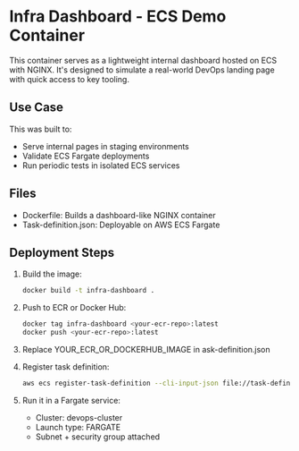 ﻿# Infra Dashboard - ECS Demo Container

This container serves as a lightweight internal dashboard hosted on ECS with NGINX. It's designed to simulate a real-world DevOps landing page with quick access to key tooling.

## Use Case

This was built to:
- Serve internal pages in staging environments
- Validate ECS Fargate deployments
- Run periodic tests in isolated ECS services

## Files

- Dockerfile: Builds a dashboard-like NGINX container
- 	Task-definition.json: Deployable on AWS ECS Fargate

## Deployment Steps

1. Build the image:
   ```bash
   docker build -t infra-dashboard .
   ```

2. Push to ECR or Docker Hub:
   ```bash
   docker tag infra-dashboard <your-ecr-repo>:latest
   docker push <your-ecr-repo>:latest
   ```

3. Replace YOUR_ECR_OR_DOCKERHUB_IMAGE in 	ask-definition.json

4. Register task definition:
   ```bash
   aws ecs register-task-definition --cli-input-json file://task-definition.json
   ```

5. Run it in a Fargate service:
   - Cluster: devops-cluster
   - Launch type: FARGATE
   - Subnet + security group attached
